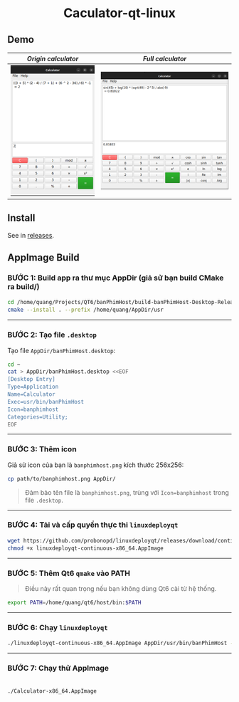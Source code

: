 <h1 align="center"> Caculator-qt-linux </h1>

## Demo
| ***Origin calculator*** | ***Full calculator***|
| -------------- | --------------- |
| ![orign calculator](https://raw.githubusercontent.com/ledangquangdangquang/Caculator-qt-linux/refs/heads/main/assets/origin-calculator.png) | ![full calculator](https://raw.githubusercontent.com/ledangquangdangquang/Caculator-qt-linux/refs/heads/main/assets/full-calculator.png)|

## Install
See in [releases](https://github.com/ledangquangdangquang/Caculator-qt-linux/releases).
## AppImage Build

### BƯỚC 1: **Build app ra thư mục AppDir (giả sử bạn build CMake ra build/)**

```bash
cd /home/quang/Projects/QT6/banPhimHost/build-banPhimHost-Desktop-Release
cmake --install . --prefix /home/quang/AppDir/usr

```

---

### BƯỚC 2: **Tạo file `.desktop`**

Tạo file `AppDir/banPhimHost.desktop`:

```bash
cd ~
cat > AppDir/banPhimHost.desktop <<EOF
[Desktop Entry]
Type=Application
Name=Calculator
Exec=usr/bin/banPhimHost
Icon=banphimhost
Categories=Utility;
EOF
```

---

### BƯỚC 3: **Thêm icon**

Giả sử icon của bạn là `banphimhost.png` kích thước 256x256:

```bash
cp path/to/banphimhost.png AppDir/
```

> Đảm bảo tên file là `banphimhost.png`, trùng với `Icon=banphimhost` trong file `.desktop`.

---

### BƯỚC 4: **Tải và cấp quyền thực thi `linuxdeployqt`**

```bash
wget https://github.com/probonopd/linuxdeployqt/releases/download/continuous/linuxdeployqt-continuous-x86_64.AppImage
chmod +x linuxdeployqt-continuous-x86_64.AppImage
```

---

### BƯỚC 5: **Thêm Qt6 `qmake` vào PATH**

> Điều này rất quan trọng nếu bạn không dùng Qt6 cài từ hệ thống.

```bash
export PATH=/home/quang/qt6/host/bin:$PATH
```

---

### BƯỚC 6: **Chạy `linuxdeployqt`**


```bash
./linuxdeployqt-continuous-x86_64.AppImage AppDir/usr/bin/banPhimHost -appimage
```

---

### BƯỚC 7: **Chạy thử AppImage**

```bash

./Calculator-x86_64.AppImage
```
